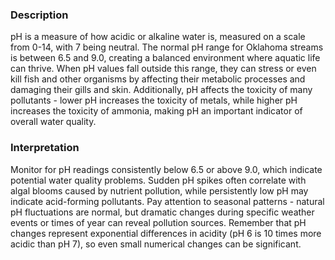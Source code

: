 ### Description
pH is a measure of how acidic or alkaline water is, measured on a scale from 0-14, with 7 being neutral. The normal pH range for Oklahoma streams is between 6.5 and 9.0, creating a balanced environment where aquatic life can thrive. When pH values fall outside this range, they can stress or even kill fish and other organisms by affecting their metabolic processes and damaging their gills and skin. Additionally, pH affects the toxicity of many pollutants - lower pH increases the toxicity of metals, while higher pH increases the toxicity of ammonia, making pH an important indicator of overall water quality.

### Interpretation
Monitor for pH readings consistently below 6.5 or above 9.0, which indicate potential water quality problems. Sudden pH spikes often correlate with algal blooms caused by nutrient pollution, while persistently low pH may indicate acid-forming pollutants. Pay attention to seasonal patterns - natural pH fluctuations are normal, but dramatic changes during specific weather events or times of year can reveal pollution sources. Remember that pH changes represent exponential differences in acidity (pH 6 is 10 times more acidic than pH 7), so even small numerical changes can be significant.

